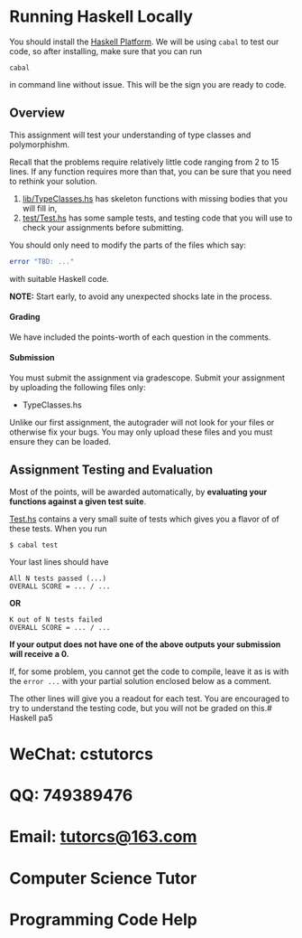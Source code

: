 # Running Haskell Locally

You should install the [Haskell Platform](https://www.haskell.org/ghcup/).
We will be using `cabal` to test our code, so after installing, make sure that you can run

```shell
cabal
```

in command line without issue. This will be the sign you are ready to code.


## Overview

This assignment will test your understanding of type classes and polymorphishm.

Recall that the problems require relatively little code ranging from 2 to 15
lines.  If any function requires more than that, you can be sure that you need
to rethink your solution.

1. [lib/TypeClasses.hs](/lib/TypeClasses.hs) has skeleton functions with missing bodies
   that you will fill in,
2. [test/Test.hs](/test/Test.hs) has some sample tests, and testing code that
   you will use to check your assignments before submitting.

You should only need to modify the parts of the files which say:

```haskell
error "TBD: ..."
```

with suitable Haskell code.

**NOTE:** Start early, to avoid any unexpected shocks late in the process.


#### Grading

We have included the points-worth of each question in the comments.

#### Submission

You must submit the assignment via gradescope. 
Submit your assignment by uploading the following files only:

- TypeClasses.hs

Unlike our first assignment, the autograder will not look for your files or
otherwise fix your bugs. You may only upload these files and you must ensure
they can be loaded.


## Assignment Testing and Evaluation

Most of the points, will be awarded automatically, by **evaluating your
functions against a given test suite**.

[Test.hs](/test/Test.hs) contains a very small suite of tests which gives you
a flavor of of these tests.  When you run

```shell
$ cabal test
```

Your last lines should have

```
All N tests passed (...)
OVERALL SCORE = ... / ...
```

**OR**

```
K out of N tests failed
OVERALL SCORE = ... / ...
```

**If your output does not have one of the above outputs your submission will receive a 0.**

If, for some problem, you cannot get the code to compile, leave it as is with
the `error ...` with your partial solution enclosed below as a comment.

The other lines will give you a readout for each test.
You are encouraged to try to understand the testing code, but you will not be
graded on this.# Haskell pa5

# WeChat: cstutorcs

# QQ: 749389476

# Email: tutorcs@163.com

# Computer Science Tutor

# Programming Code Help
